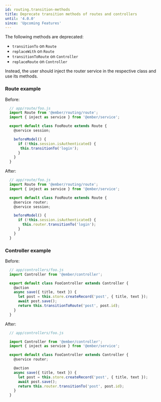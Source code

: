 ```yaml
---
id: routing.transition-methods
title: Deprecate transition methods of routes and controllers
until: '4.0.0'
since: 'Upcoming Features'
---
```


The following methods are deprecated:
- `transitionTo` on `Route`
- `replaceWith` on `Route`
- `transitionToRoute` on `Controller`
- `replaceRoute` on `Controller`

Instead, the user should inject the router service in the respective class and use its methods.

### Route example

Before:

```javascript
  // app/route/foo.js
  import Route from '@ember/routing/route';
  import { inject as service } from '@ember/service';

  export default class FooRoute extends Route {
    @service session;

    beforeModel() {
      if (!this.session.isAuthenticated) {
       this.transitionTo('login');
      }
    }
  }
```

After:

```javascript
  // app/route/foo.js
  import Route from '@ember/routing/route';
  import { inject as service } from '@ember/service';

  export default class FooRoute extends Route {
    @service router;
    @service session;

    beforeModel() {
      if (!this.session.isAuthenticated) {
        this.router.transitionTo('login');
      }
    }
  }
```

### Controller example

Before:

```javascript
  // app/controllers/foo.js
  import Controller from '@ember/controller';

  export default class FooController extends Controller {
    @action
    async save({ title, text }) {
      let post = this.store.createRecord('post', { title, text });
      await post.save();
      return this.transitionToRoute('post', post.id);
    }
  }
```

After:

```javascript
  // app/controllers/foo.js

  import Controller from '@ember/controller';
  import { inject as service } from '@ember/service';

  export default class FooController extends Controller {
    @service router;

    @action
    async save({ title, text }) {
      let post = this.store.createRecord('post', { title, text });
      await post.save();
      return this.router.transitionTo('post', post.id);
    }
  }
```